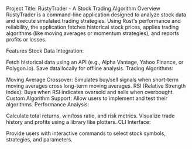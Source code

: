 Project Title: RustyTrader - A Stock Trading Algorithm
Overview
RustyTrader is a command-line application designed to analyze stock data and execute simulated trading strategies. Using Rust's performance and reliability, the application fetches historical stock prices, applies trading algorithms (like moving averages or momentum strategies), and reports profits or losses.

Features
Stock Data Integration:

Fetch historical data using an API (e.g., Alpha Vantage, Yahoo Finance, or Polygon.io).
Save data locally for offline analysis.
Trading Algorithms:

Moving Average Crossover: Simulates buy/sell signals when short-term moving averages cross long-term moving averages.
RSI (Relative Strength Index): Buys when RSI indicates oversold and sells when overbought.
Custom Algorithm Support: Allow users to implement and test their algorithms.
Performance Analysis:

Calculate total returns, win/loss ratio, and risk metrics.
Visualize trade history and profits using a library like plotters.
CLI Interface:

Provide users with interactive commands to select stock symbols, strategies, and parameters.
